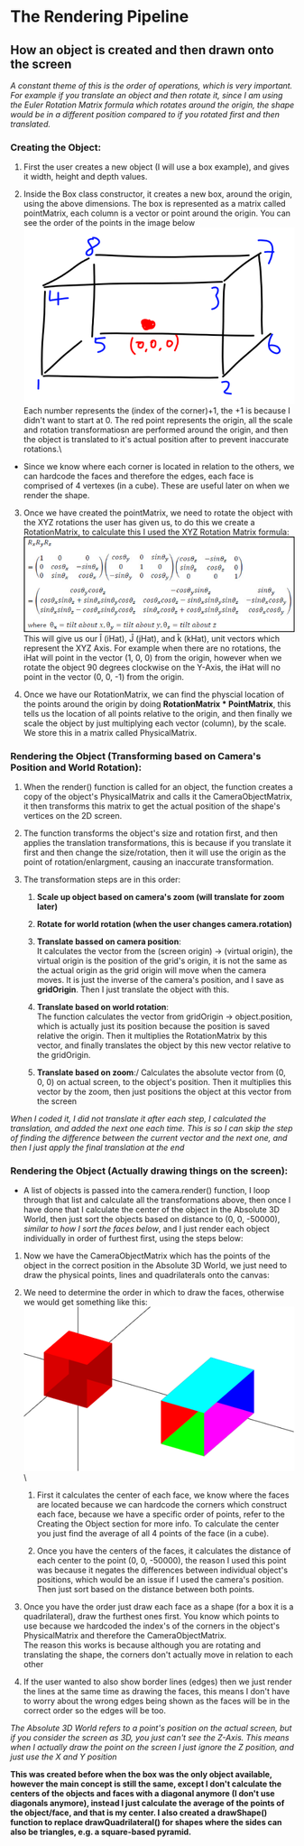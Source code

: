 # The Rendering Pipeline
## How an object is created and then drawn onto the screen
*A constant theme of this is the order of operations, which is very important. For example if you translate an object and then rotate it, since I am using the Euler Rotation Matrix formula which rotates around the origin, the shape would be in a different position compared to if you rotated first and then translated.*

### Creating the Object:
1. First the user creates a new object (I will use a box example), and gives it width, height and depth values.

2. Inside the Box class constructor, it creates a new box, around the origin, using the above dimensions. The box is represented as a matrix called pointMatrix, each column is a vector or point around the origin. You can see the order of the points in the image below\
![Box Layout](https://github.com/AryaaSk/3D-Engine/blob/master/Research/BoxLayout.png?raw=true)\
Each number represents the (index of the corner)+1, the +1 is because I didn't want to start at 0. The red point represents the origin, all the scale and rotation transformatiosn are performed around the origin, and then the object is translated to it's actual position after to prevent inaccurate rotations.\

* Since we know where each corner is located in relation to the others, we can hardcode the faces and therefore the edges, each face is comprised of 4 vertexes (in a cube). These are useful later on when we render the shape.

3. Once we have created the pointMatrix, we need to rotate the object with the XYZ rotations the user has given us, to do this we create a RotationMatrix, to calculate this I used the XYZ Rotation Matrix formula:\
![Box Layout](https://github.com/AryaaSk/3D-Engine/blob/master/Research/xyzrotationmatrix.jpeg?raw=true)\
This will give us our Î (iHat), Ĵ (jHat), and k̂ (kHat), unit vectors which represent the XYZ Axis. For example when there are no rotations, the iHat will point in the vector (1, 0, 0) from the origin, however when we rotate the object 90 degrees clockwise on the Y-Axis, the iHat will no point in the vector (0, 0, -1) from the origin.

4. Once we have our RotationMatrix, we can find the physcial location of the points around the origin by doing **RotationMatrix * PointMatrix**, this tells us the location of all points relative to the origin, and then finally we scale the object by just multiplying each vector (column), by the scale. We store this in a matrix called PhysicalMatrix.

### Rendering the Object (Transforming based on Camera's Position and World Rotation):
1. When the render() function is called for an object, the function creates a copy of the object's PhysicalMatrix and calls it the CameraObjectMatrix, it then transforms this matrix to get the actual position of the shape's vertices on the 2D screen.

2. The function transforms the object's size and rotation first, and then applies the translation transformations, this is because if you translate it first and then change the size/rotation, then it will use the origin as the point of rotation/enlargment, causing an inaccurate transformation.

3. The transformation steps are in this order:
    1. **Scale up object based on camera's zoom (will translate for zoom later)**

    2. **Rotate for world rotation (when the user changes camera.rotation)**

    3. **Translate bassed on camera position**:\
    It calculates the vector from the (screen origin) -> (virtual origin), the virtual origin is the position of the grid's origin, it is not the same as the actual origin as the grid origin will move when the camera moves. It is just the inverse of the camera's position, and I save as **gridOrigin**. Then I just translate the object with this.

    4. **Translate based on world rotation**:\
    The function calculates the vector from gridOrigin -> object.position, which is actually just its position because the position is saved relative the origin. Then it multiplies the RotationMatrix by this vector, and finally translates the object by this new vector relative to the gridOrigin.

    5. **Translate based on zoom**:/
    Calculates the absolute vector from (0, 0, 0) on actual screen, to the object's position. Then it multiplies this vector by the zoom, then just positions the object at this vector from the screen

*When I coded it, I did not translate it after each step, I calculated the translation, and added the next one each time. This is so I can skip the step of finding the difference between the current vector and the next one, and then I just apply the final translation at the end*

### Rendering the Object (Actually drawing things on the screen):

- A list of objects is passed into the camera.render() function, I loop through that list and calculate all the transformations above, then once I have done that I calculate the center of the object in the Absolute 3D World, then just sort the objects based on distance to (0, 0, -50000), *similar to how I sort the faces below*, and I just render each object individually in order of furthest first, using the steps below:

1. Now we have the CameraObjectMatrix which has the points of the object in the correct position in the Absolute 3D World, we just need to draw the physical points, lines and quadrilaterals onto the canvas:

2. We need to determine the order in which to draw the faces, otherwise we would get something like this:
    ![Wrong Face Order](https://github.com/AryaaSk/3D-Engine/blob/master/Research/WrongFaceOrder.png?raw=true)\

    1. First it calculates the center of each face, we know where the faces are located because we can hardcode the corners which construct each face, because we have a specific order of points, refer to the Creating the Object section for more info. To calculate the center you just find the average of all 4 points of the face (in a cube).

    2. Once you have the centers of the faces, it calculates the distance of each center to the point (0, 0, -50000), the reason I used this point was because it negates the differences between individual object's positions, which would be an issue if I used the camera's position. Then just sort based on the distance between both points.

3. Once you have the order just draw each face as a shape (for a box it is a quadrilateral), draw the furthest ones first. You know which points to use because we hardcoded the index's of the corners in the object's PhysicalMatrix and therefore the CameraObjectMatrix.\
The reason this works is because although you are rotating and translating the shape, the corners don't actually move in relation to each other

4. If the user wanted to also show border lines (edges) then we just render the lines at the same time as drawing the faces, this means I don't have to worry about the wrong edges being shown as the faces will be in the correct order so the edges will be too.

*The Absolute 3D World refers to a point's position on the actual screen, but if you consider the screen as 3D, you just can't see the Z-Axis. This means when I actually draw the point on the screen I just ignore the Z position, and just use the X and Y position*

**This was created before when the box was the only object available, however the main concept is still the same, except I don't calculate the centers of the objects and faces with a diagonal anymore (I don't use diagonals anymore), instead I just calculate the average of the points of the object/face, and that is my center. I also created a drawShape() function to replace drawQuadrilateral() for shapes where the sides can also be triangles, e.g. a square-based pyramid.**

